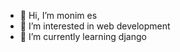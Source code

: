 - 👋 Hi, I’m monim es
- 👀 I’m interested in web development
- 🌱 I’m currently learning django 
 

<!---
monim-es/monim-es is a ✨ special ✨ repository because its `README.md` (this file) appears on your GitHub profile.
You can click the Preview link to take a look at your changes.
--->
